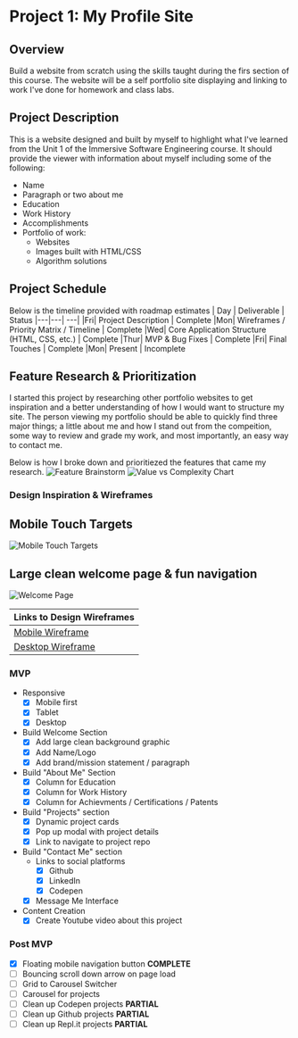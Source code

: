 # Project 1: My Profile Site

## Overview
Build a website from scratch using the skills taught during the firs section of this course. The website will be a self portfolio site displaying and linking to work I've done for homework and class labs. 

## Project Description
This is a website designed and built by myself to highlight what I've learned from the Unit 1 of the Immersive Software Engineering course. It should provide the viewer with information about myself including some of the following: 
* Name
* Paragraph or two about me
* Education
* Work History
* Accomplishments
* Portfolio of work:
	* Websites
	* Images built with HTML/CSS
	* Algorithm solutions
  
## Project Schedule
Below is the timeline provided with roadmap estimates
|  Day | Deliverable | Status
|---|---| ---|
|Fri| Project Description | Complete
|Mon| Wireframes / Priority Matrix / Timeline | Complete
|Wed| Core Application Structure (HTML, CSS, etc.) | Complete
|Thur| MVP & Bug Fixes | Complete
|Fri| Final Touches | Complete
|Mon| Present | Incomplete

## Feature Research & Prioritization 

I started this project by researching other portfolio websites to get inspiration and a better understanding of how I would want to structure my site. The person viewing my portfolio should be able to quickly find three major things; a little about me and how I stand out from the compeition, some way to review and grade my work, and most importantly, an easy way to contact me. 

Below is how I broke down and prioritiezed the features that came my research. 
![Feature Brainstorm](https://res.cloudinary.com/doaftkgbv/image/upload/v1583773100/FeatureBrainstorming_hssb1g.png)
![Value vs Complexity Chart](https://res.cloudinary.com/doaftkgbv/image/upload/v1583773146/ValueVSComplexity_u2inhx.png)

### Design Inspiration & Wireframes

## Mobile Touch Targets ##
![Mobile Touch Targets](https://res.cloudinary.com/doaftkgbv/image/upload/c_scale,h_663/v1584308078/MobileTargetZones_ydlx0d.png)

## Large clean welcome page & fun navigation ##
![Welcome Page](https://res.cloudinary.com/doaftkgbv/image/upload/c_scale,h_516/v1584308080/DesignInspiration-NavTransition_geq1n6.png)



|Links to Design Wireframes |
|---|
|[Mobile Wireframe](https://res.cloudinary.com/doaftkgbv/image/upload/v1583771400/Mobile-Wireframe_jm9zpg.png)|
|[Desktop Wireframe](https://res.cloudinary.com/doaftkgbv/image/upload/v1583771399/Desktop-wireframe_lwi0vk.png)|

### MVP
- Responsive
  - [x] Mobile first
  - [x] Tablet
  - [x] Desktop
  
- Build Welcome Section
	- [x] Add large clean background graphic
	- [x] Add Name/Logo
	- [x] Add brand/mission statement / paragraph
	
- Build "About Me" Section
	- [x] Column for Education
	- [x] Column for Work History
	- [x] Column for Achievments / Certifications / Patents

- Build "Projects" section
	- [x] Dynamic project cards 
	- [x] Pop up modal with project details
  	- [x] Link to navigate to project repo

- Build "Contact Me" section
	- Links to social platforms
		- [x] Github
		- [x] LinkedIn
		- [x] Codepen
	- [x] Message Me Interface
	
- Content Creation
	- [x] Create Youtube video about this project
  
### Post MVP
- [x] Floating mobile navigation button **COMPLETE**
- [ ] Bouncing scroll down arrow on page load
- [ ] Grid to Carousel Switcher
- [ ] Carousel for projects
- [ ] Clean up Codepen projects **PARTIAL** 
- [ ] Clean up Github projects **PARTIAL**
- [ ] Clean up Repl.it projects **PARTIAL**
